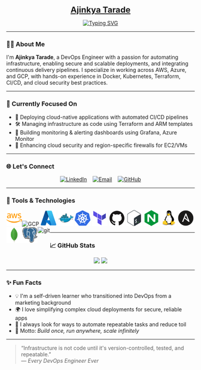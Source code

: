 <p align="center">
  <b><a href="https://github.com/11Ajinkya" style="font-size: 22px;">Ajinkya Tarade</a></b>
</p>

<p align="center">
  <a href="#"><img src="https://readme-typing-svg.demolab.com?font=Fira+Code&duration=3000&pause=1000&color=00F7FF&center=true&vCenter=true&width=435&lines=Experienced+DevOps+Engineer;Cloud+%7C+CI%2FCD+%7C+Automation+%7C+Monitor;AWS+%7C+Azure+%7C+GCP+Expert;Passionate+about+Kubernetes+and+Terraform;Always+learning+and+optimizing" alt="Typing SVG" /></a>
</p>

---

### 👨‍💻 About Me

I'm **Ajinkya Tarade**, a DevOps Engineer with a passion for automating infrastructure, enabling secure and scalable deployments, and integrating continuous delivery pipelines. I specialize in working across AWS, Azure, and GCP, with hands-on experience in Docker, Kubernetes, Terraform, CI/CD, and cloud security best practices.

---

### 🧠 Currently Focused On

- 🚀 Deploying cloud-native applications with automated CI/CD pipelines
- 🛠️ Managing infrastructure as code using Terraform and ARM templates
- 🧪 Building monitoring & alerting dashboards using Grafana, Azure Monitor
- 🔐 Enhancing cloud security and region-specific firewalls for EC2/VMs

---

### 🌐 Let's Connect

<p align="center">
  <a href="https://www.linkedin.com/in/11Ajinkya/"><img width="32px" alt="LinkedIn" title="LinkedIn" src="https://i.imgur.com/yRpa1dQ.png"/></a>
  &#8287;&#8287;
  <a href="mailto:ajinkya.dtarade@gmail.com"><img width="32px" alt="Email" title="Email" src="https://img.icons8.com/ios-filled/50/000000/email.png"/></a>
  &#8287;&#8287;
  <a href="https://github.com/11Ajinkya"><img width="32px" alt="GitHub" title="GitHub" src="https://cdn-icons-png.flaticon.com/512/25/25231.png"/></a>
</p>

---

### 🔧 Tools & Technologies

<p align="left">
  <a href="https://aws.amazon.com" target="_blank"><img align="left" alt="AWS" height="42px" src="https://github.com/devicons/devicon/raw/master/icons/amazonwebservices/amazonwebservices-plain-wordmark.svg"></a>
  <img src="https://www.vectorlogo.zone/logos/google_cloud/google_cloud-icon.svg" height="42" alt="GCP"/>
  <img src="https://raw.githubusercontent.com/devicons/devicon/master/icons/azure/azure-original.svg" height="42" alt="Azure"/>
  <img src="https://raw.githubusercontent.com/devicons/devicon/master/icons/docker/docker-original.svg" height="42" alt="Docker"/>
  <img src="https://raw.githubusercontent.com/devicons/devicon/master/icons/kubernetes/kubernetes-plain.svg" height="42" alt="Kubernetes"/>
  <img src="https://raw.githubusercontent.com/devicons/devicon/master/icons/terraform/terraform-original.svg" height="42" alt="Terraform"/>
  <img src="https://raw.githubusercontent.com/devicons/devicon/master/icons/github/github-original.svg" height="42" alt="GitHub"/>
  <img src="https://raw.githubusercontent.com/devicons/devicon/master/icons/bash/bash-original.svg" height="42" alt="Bash"/>
  <img src="https://raw.githubusercontent.com/devicons/devicon/master/icons/nginx/nginx-original.svg" height="42" alt="Nginx"/>
  <img src="https://raw.githubusercontent.com/devicons/devicon/master/icons/linux/linux-original.svg" height="42" alt="Linux"/>
  <img src="https://raw.githubusercontent.com/devicons/devicon/master/icons/ansible/ansible-original.svg" height="42" alt="Ansible"/>
  <a href="https://www.mongodb.com/" target="_blank"><img align="left" alt="MongoDB" height="42px" src="https://raw.githubusercontent.com/devicons/devicon/master/icons/mongodb/mongodb-original.svg"></a>
  <a href="https://www.postgresql.org" target="_blank"><img align="left" alt="PostgreSQL" height="42px" src="https://raw.githubusercontent.com/devicons/devicon/master/icons/postgresql/postgresql-original.svg"></a>
  <a href="https://git-scm.com/" target="_blank"> <img src="https://raw.githubusercontent.com/rahul-jha98/github_readme_icons/main/language_and_tools/square/git-scm/git-scm.svg" align="left" alt="git" height='42px'/> </a>
</p>

---

### 📈 GitHub Stats

<p align="center">
  <img src="https://github-readme-stats.vercel.app/api?username=11Ajinkya&show_icons=true&theme=tokyonight&count_private=true" />
  <img src="https://github-readme-streak-stats.herokuapp.com/?user=11Ajinkya&theme=tokyonight" />
</p>

---

### ✨ Fun Facts

- 💡 I'm a self-driven learner who transitioned into DevOps from a marketing background
- 🌍 I love simplifying complex cloud deployments for secure, reliable apps
- 🧠 I always look for ways to automate repeatable tasks and reduce toil
- 🎯 Motto: *Build once, run anywhere, scale infinitely*

---

> “Infrastructure is not code until it's version-controlled, tested, and repeatable.”  
> — *Every DevOps Engineer Ever*

